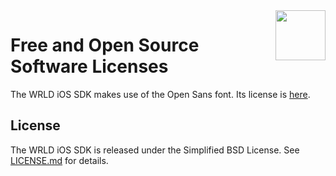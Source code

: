 <a href="https://www.wrld3d.com/">
    <img src="https://cdn2.wrld3d.com/wp-content/uploads/2017/04/WRLD_Blue.png"  align="right" height="80px" />
</a>

# Free and Open Source Software Licenses

The WRLD iOS SDK makes use of the Open Sans font. Its license is [here](https://github.com/google/fonts/blob/master/apache/opensans/LICENSE.txt).

## License

The WRLD iOS SDK is released under the Simplified BSD License. See [LICENSE.md](https://github.com/wrld3d/ios-api/blob/master/LICENSE.md) for details.
